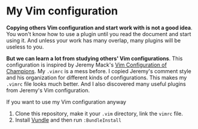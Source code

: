 My Vim configuration
====================

**Copying others Vim configuration and start work with is not a good idea**. You
won't know how to use a plugin until you read the document and start using it.
And unless your work has many overlap, many plugins will be useless to you.

**But we can learn a lot from studying others' Vim configurations**. This
configuration is inspired by Jeremy Mack's [Vim Configuration of Champions][1].
My `.vimrc` is a mess before. I copied Jeremy's comment style and his
organization for different kinds of configurations. This makes my `.vimrc` file
looks much better. And I also discovered many useful plugins from Jeremy's Vim
configuration.

[1]: https://github.com/mutewinter/dot_vim

If you want to use my Vim configuration anyway

1. Clone this repository, make it your `.vim` directory, link the `vimrc` file.
2. Install [Vundle](https://github.com/gmarik/vundle) and then run
   `:BundleInstall`
